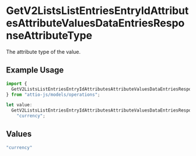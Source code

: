 # GetV2ListsListEntriesEntryIdAttributesAttributeValuesDataEntriesResponseAttributeType

The attribute type of the value.

## Example Usage

```typescript
import {
  GetV2ListsListEntriesEntryIdAttributesAttributeValuesDataEntriesResponseAttributeType,
} from "attio-js/models/operations";

let value:
  GetV2ListsListEntriesEntryIdAttributesAttributeValuesDataEntriesResponseAttributeType =
    "currency";
```

## Values

```typescript
"currency"
```
